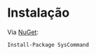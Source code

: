 # Instalação <header-set anchor-name="install" />

Via [NuGet](https://www.nuget.org/packages/SysCommand/):

```
Install-Package SysCommand
```